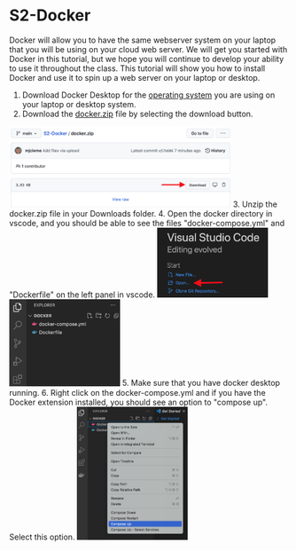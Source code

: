 # S2-Docker
Docker will allow you to have the same webserver system on your laptop that you will be using on your cloud web server.  We will get you started with Docker in this tutorial, but we hope you will continue to develop your ability to use it throughout the class.  This tutorial will show you how to install Docker and use it to spin up a web server on your laptop or desktop.
1. Download Docker Desktop for the [operating system](https://docs.docker.com/get-started/) you are using on your laptop or desktop system. 
2. Download the [docker.zip](docker.zip) file by selecting the download button.
<img src="images/downloadZip.png" width="400">
3. Unzip the docker.zip file in your Downloads folder.  
4. Open the docker directory in vscode, and you should be able to see the files "docker-compose.yml" and "Dockerfile" on the left panel in vscode.  
<img src="images/vscodeOpen.png" width="200">
<img src="images/vscodeFolder.png" width="200">
5. Make sure that you have docker desktop running.
6. Right click on the docker-compose.yml and if you have the Docker extension installed, you should see an option to "compose up".  Select this option.
<img src="images/composeup.png" width="200">

